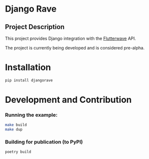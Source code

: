 # Django Rave

## Project Description

This project provides Django integration with the [Flutterwave](https://flutterwave.com/) API.

The project is currently being developed and is considered pre-alpha.

# Installation

```bash
pip install djangorave
```

# Development and Contribution

### Running the example:

```bash
make build
make dup
```

### Building for publication (to PyPI)

```bash
poetry build
```